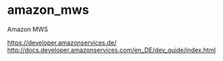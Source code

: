 # amazon_mws
Amazon MWS

https://developer.amazonservices.de/
http://docs.developer.amazonservices.com/en_DE/dev_guide/index.html
